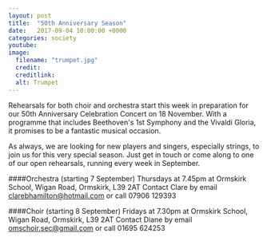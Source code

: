 ```yaml
---
layout: post
title:  "50th Anniversary Season"
date:   2017-09-04 10:00:00 +0000
categories: society
youtube: 
image: 
  filename: "trumpet.jpg"
  credit:
  creditlink:
  alt: Trumpet
---
```


Rehearsals for both choir and orchestra start this week in preparation for our 50th Anniversary Celebration Concert on 18 November. With a programme that includes Beethoven's 1st Symphony and the Vivaldi Gloria, it promises to be a fantastic musical occasion.

As always, we are looking for new players and singers, especially strings, to join us for this very special season. Just get in touch or come along to one of our open rehearsals, running every week in September.


####Orchestra (starting 7 September)
Thursdays at 7.45pm at Ormskirk School, Wigan Road, Ormskirk, L39 2AT
Contact Clare by email [clarebhamilton@hotmail.com](clarebhamilton@hotmail.com) or call 07906 129393

####Choir (starting 8 September)
Fridays at 7.30pm at Ormskirk School, Wigan Road, Ormskirk, L39 2AT
Contact Diane by email [omschoir.sec@gmail.com](omschoir.sec@gmail.com) or call 01695 624253

